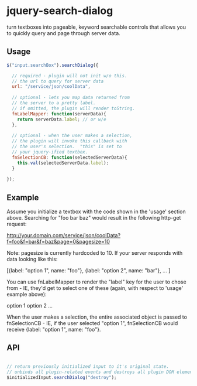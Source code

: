 jquery-search-dialog
====================

turn textboxes into pageable, keyword searchable controls that allows you to quickly query and page through server data.

Usage
-----
```javascript
$("input.searchBox").searchDialog({

  // required - plugin will not init w/o this.
  // the url to query for server data
  url: "/service/json/coolData", 
  
  // optional - lets you map data returned from
  // the server to a pretty label.
  // if omitted, the plugin will render toString.
  fnLabelMapper: function(serverData){
    return serverData.label; // or w/e
  },
  
  // optional - when the user makes a selection,
  // the plugin will invoke this callback with
  // the user's selection.  "this" is set to
  // your jquery-ified textbox.
  fnSelectionCB: function(selectedServerData){
    this.val(selectedServerData.label);
  }
  
});
```

Example
-------
Assume you initialize a textbox with the code shown in the 'usage' section above.  Searching for "foo bar baz" would result in the following http-get request:

http://your.domain.com/service/json/coolData?f=foo&f=bar&f=baz&page=0&pagesize=10

Note: pagesize is currently hardcoded to 10.  If your server responds with data looking like this:

[{label: "option 1", name: "foo"}, {label: "option 2", name: "bar"}, ... ]

You can use fnLabelMapper to render the "label" key for the user to chose from - IE, they'd get to select one of these (again, with respect to 'usage' example above):

option 1
option 2
...

When the user makes a selection, the entire associated object is passed to fnSelectionCB - IE, if the user selected "option 1", fnSelectionCB would receive {label: "option 1", name: "foo"}.

API
---
```javascript

// return previously initialized input to it's original state.
// unbinds all plugin-related events and destroys all plugin DOM elements.
$initializedInput.searchDialog("destroy");
```

